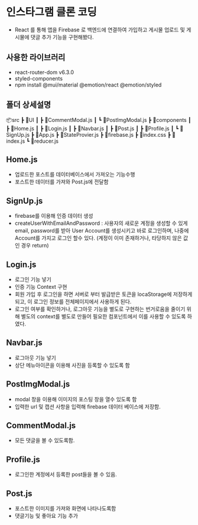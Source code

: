 # 인스타그램 클론 코딩
- React 를 통해 앱을 Firebase 로 백엔드에 연결하여 가입하고 게시물 업로드 및 게시물에 댓글 추가 기능을 구현해봤다.

## 사용한 라이브러리
- react-router-dom v6.3.0
- styled-components
- npm install @mui/material @emotion/react @emotion/styled

## 폴더 상세설명 
📦src
 ┣ 📂UI
 ┃ ┣ 📜CommentModal.js
 ┃ ┗ 📜PostImgModal.js
 ┣ 📂components
 ┃ ┣ 📜Home.js
 ┃ ┣ 📜Login.js
 ┃ ┣ 📜Navbar.js
 ┃ ┣ 📜Post.js
 ┃ ┣ 📜Profile.js
 ┃ ┗ 📜SignUp.js
 ┣ 📜App.js
 ┣ 📜StateProvier.js
 ┣ 📜firebase.js
 ┣ 📜index.css
 ┣ 📜index.js
 ┗ 📜reducer.js

## Home.js
- 업로드한 포스트를 데이터베이스에서 가져오는 기능수행
- 포스트한 데이터를 가져와 Post.js에 전달함

## SignUp.js
- firebase를 이용해 인증 데이터 생성
- createUserWithEmailAndPassword : 사용자의 새로운 계정을 생성할 수 있게 email, password를 받아 User Account를 생성시키고 바로 로그인하며, 나중에 Account를 가지고 로그인 할수 있다. (계정이 이미 존재하거나, 타당하지 않은 값인 경우 return)


## Login.js
- 로그인 기능 넣기
- 인증 기능 Context 구현
- 회원 가입 후 로그인을 하면 서버로 부터 발급받은 토큰을 locaStorage에 저장하게 되고, 이 로그인 정보를 전체페이지에서 사용하게 된다. 
- 로그인 여부를 확인하거나, 로그아웃 기능을 별도로 구현하는 번거로움을 줄이기 위해 별도의 context를 별도로 만들어 필요한 컴포넌트에서 이를 사용할 수 있도록 하였다.


## Navbar.js
- 로그아웃 기능 넣기
- 상단 메뉴아이콘을 이용해 사진을 등록할 수 있도록 함

## PostImgModal.js
- modal 창을 이용해 이미지의 포스팅 창을 열수 있도록 함
- 입력한 url 및 캡션 사항을 입력해 firebase 데이터 베이스에 저장함.

## CommentModal.js
- 모든 댓글을 볼 수 있도록함.

## Profile.js
- 로그인한 계정에서 등록한 post들을 볼 수 있음.

## Post.js
- 포스트한 이미지를 가져와 화면에 나타나도록함
- 댓글기능 및 좋아요 기능 추가